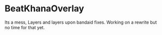 # BeatKhanaOverlay

Its a mess, Layers and layers upon bandaid fixes. Working on a rewrite but no time for that yet.

